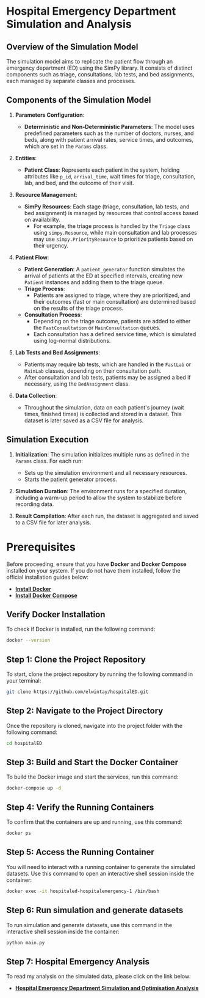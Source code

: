 # Hospital Emergency Department Simulation and Analysis

## Overview of the Simulation Model

The simulation model aims to replicate the patient flow through an emergency department (ED) using the SimPy library. It consists of distinct components such as triage, consultations, lab tests, and bed assignments, each managed by separate classes and processes.

## Components of the Simulation Model

1. **Parameters Configuration**:
   - **Deterministic and Non-Deterministic Parameters**: The model uses predefined parameters such as the number of doctors, nurses, and beds, along with patient arrival rates, service times, and outcomes, which are set in the `Params` class.

2. **Entities**:
   - **Patient Class**: Represents each patient in the system, holding attributes like `p_id`, `arrival_time`, wait times for triage, consultation, lab, and bed, and the outcome of their visit.

3. **Resource Management**:
   - **SimPy Resources**: Each stage (triage, consultation, lab tests, and bed assignment) is managed by resources that control access based on availability. 
     - For example, the triage process is handled by the `Triage` class using `simpy.Resource`, while main consultation and lab processes may use `simpy.PriorityResource` to prioritize patients based on their urgency.

4. **Patient Flow**:
   - **Patient Generation**: A `patient_generator` function simulates the arrival of patients at the ED at specified intervals, creating new `Patient` instances and adding them to the triage queue.
   - **Triage Process**:
     - Patients are assigned to triage, where they are prioritized, and their outcomes (fast or main consultation) are determined based on the results of the triage process.
   - **Consultation Process**:
     - Depending on the triage outcome, patients are added to either the `FastConsultation` or `MainConsultation` queues.
     - Each consultation has a defined service time, which is simulated using log-normal distributions.

5. **Lab Tests and Bed Assignments**:
   - Patients may require lab tests, which are handled in the `FastLab` or `MainLab` classes, depending on their consultation path.
   - After consultation and lab tests, patients may be assigned a bed if necessary, using the `BedAssignment` class.

6. **Data Collection**:
   - Throughout the simulation, data on each patient's journey (wait times, finished times) is collected and stored in a dataset. This dataset is later saved as a CSV file for analysis.

## Simulation Execution

1. **Initialization**: The simulation initializes multiple runs as defined in the `Params` class. For each run:
   - Sets up the simulation environment and all necessary resources.
   - Starts the patient generator process.

2. **Simulation Duration**: The environment runs for a specified duration, including a warm-up period to allow the system to stabilize before recording data.

3. **Result Compilation**: After each run, the dataset is aggregated and saved to a CSV file for later analysis.

# Prerequisites

Before proceeding, ensure that you have **Docker** and **Docker Compose** installed on your system. If you do not have them installed, follow the official installation guides below:

- **[Install Docker](https://docs.docker.com/get-docker/)**
- **[Install Docker Compose](https://docs.docker.com/compose/install/)**

## Verify Docker Installation

To check if Docker is installed, run the following command:

```bash
docker --version
```


## Step 1: Clone the Project Repository

To start, clone the project repository by running the following command in your terminal:

```bash
git clone https://github.com/elwintay/hospitalED.git
```

## Step 2: Navigate to the Project Directory

Once the repository is cloned, navigate into the project folder with the following command:
```bash
cd hospitalED
```

## Step 3: Build and Start the Docker Container

To build the Docker image and start the services, run this command:
```bash
docker-compose up -d
```

## Step 4: Verify the Running Containers

To confirm that the containers are up and running, use this command:
```bash
docker ps
```

## Step 5: Access the Running Container

You will need to interact with a running container to generate the simulated datasets. Use this command to open an interactive shell session inside the container:
```bash
docker exec -it hospitaled-hospitalemergency-1 /bin/bash
```

## Step 6: Run simulation and generate datasets

To run simulation and generate datasets, use this command in the interactive shell session inside the container:
```bash
python main.py
```

## Step 7: Hospital Emergency Analysis

To read my analysis on the simulated data, please click on the link below:
- **[Hospital Emergency Department Simulation and Optimisation Analysis](https://colab.research.google.com/drive/1_d5y_5236gpTsZXno_UBdq-Equ69eRvh?usp=sharing)**